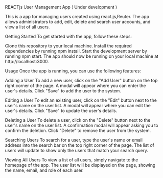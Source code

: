 REACTjs User Management App ( Under development )


This is a  app for managing users created using react.js,Reuter. The app allows administrators to add, edit, delete and search user accounts, and view a list of all users.

Getting Started
To get started with the app, follow these steps:

Clone this repository to your local machine.
Install the required dependencies by running npm install.
Start the development server by running npm start.
The app should now be running on your local machine at http://localhost:3000.

Usage
Once the app is running, you can use the following features:

Adding a User
To add a new user, click on the "Add User" button on the top right corner of the page. A modal will appear where you can enter the user's details. Click "Save" to add the user to the system.

Editing a User
To edit an existing user, click on the "Edit" button next to the user's name on the user list. A modal will appear where you can edit the user's details. Click "Save" to update the user's details.

Deleting a User
To delete a user, click on the "Delete" button next to the user's name on the user list. A confirmation modal will appear asking you to confirm the deletion. Click "Delete" to remove the user from the system.

Searching Users
To search for a user, type the user's name or email address into the search bar on the top right corner of the page. The list of users will update to show only the users that match your search query.

Viewing All Users
To view a list of all users, simply navigate to the homepage of the app. The user list will be displayed on the page, showing the name, email, and role of each user.

